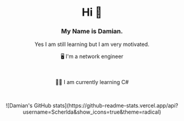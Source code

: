 <h1 align="center"> Hi 👋 </h1>
<h3 align="center"> My Name is Damian. </h3>
<p align="center"> Yes I am still learning but I am very motivated.</p>

<p align="center"> 🖥️ I'm a network engineer</p></br>
<p align="center"> 🧑‍💻 I am currently learning C#</p></br>

<p align="center">
![Damian's GitHub stats](https://github-readme-stats.vercel.app/api?username=Scherlda&show_icons=true&theme=radical)
</p>
<!--[![Top Langs](https://github-readme-stats.vercel.app/api/top-langs/?username=Scherlda&layout=compact)](https://github.com/anuraghazra/github-readme-stats)-->

